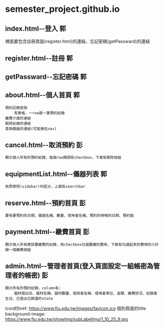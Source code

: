 # semester_project.github.io
## index.html--登入 郭
裡面要包含註冊頁面(register.html)的連結，忘記密碼(getPassward)的連結
## register.html--註冊 郭
## getPassward--忘記密碼 郭
## about.html--個人首頁 郭
    預約記錄查詢
        有表格，一row是一筆預約紀錄
    繳費介面的連結
    刪除紀錄的連結
    查詢儀器的連結(可能做在nav)
## cancel.html--取消預約 彭
    顯示個人所有的預約紀錄，每個row開頭有checkbox，下面有刪除按鈕
## equipmentList.html--儀器列表 郭
    依照學院(sidebar)作區分，上面有searchbar
## reserve.html--預約首頁 彭
    要有要預約的日期、儀器名稱、數量、使用者名稱、預約的時候的日期、預約鈕
## payment.html--繳費首頁 彭
    顯示個人所有應該要繳費的紀錄，用checkbox勾選要繳的費用，下面有勾選起來的費用的小計跟一個繳費按鈕
## admin.html--管理者首頁(登入頁面設定一組帳密為管理者的帳密) 彭
    顯示所有的預約紀錄，column有:
        器材借出日、器材名稱、器材數量、借用者名稱、借用者單位、金額、繳費狀況、紀錄產生日、已借出已歸還的state

icon的href: https://www.fju.edu.tw/images/favicon.ico
個別頁面的title background-image: https://www.fju.edu.tw/showImg/subLabelImg/1_10_25_9.jpg